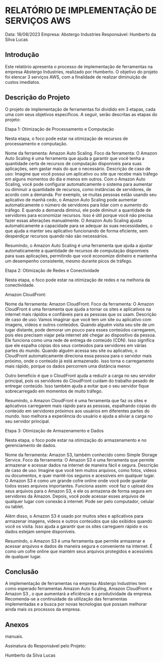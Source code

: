 # RELATÓRIO DE IMPLEMENTAÇÃO DE SERVIÇOS AWS

Data: 18/08/2023 
Empresa: Abstergo Industries 
Responsável: Humberto da Silva Lucas

## Introdução
Este relatório apresenta o processo de implementação de ferramentas na empresa Abstergo Industries, realizado por Humberto. O objetivo do projeto foi elencar 3 serviços AWS, com a finalidade de realizar diminuição de custos imediatos.

## Descrição do Projeto
O projeto de implementação de ferramentas foi dividido em 3 etapas, cada uma com seus objetivos específicos. A seguir, serão descritas as etapas do projeto:

Etapa 1: Otimização de Processamento e Computação

Nesta etapa, o foco pode estar na otimização de recursos de processamento e computação.

Nome da ferramenta: Amazon Auto Scaling.
Foco da ferramenta: O Amazon Auto Scaling é uma ferramenta que ajuda a garantir que você tenha a quantidade certa de recursos de computação disponíveis para suas aplicações, sem gastar mais do que o necessário.
Descrição de caso de uso: Imagine que você possui um aplicativo ou site que recebe mais tráfego em alguns momentos do dia e menos em outros. Com o Amazon Auto Scaling, você pode configurar automaticamente o sistema para aumentar ou diminuir a quantidade de recursos, como instâncias de servidores, de acordo com a demanda. Por exemplo, se muitas pessoas estão usando seu aplicativo de manhã cedo, o Amazon Auto Scaling pode aumentar automaticamente o número de servidores para lidar com o aumento do tráfego. E quando a demanda diminui, ele pode diminuir a quantidade de servidores para economizar recursos.
Isso é útil porque você não precisa fazer essas alterações manualmente. O Amazon Auto Scaling ajusta automaticamente a capacidade para se adequar às suas necessidades, o que ajuda a manter seu aplicativo funcionando de forma eficiente, sem desperdiçar recursos quando não são necessários.

Resumindo, o Amazon Auto Scaling é uma ferramenta que ajuda a ajustar automaticamente a quantidade de recursos de computação disponíveis para suas aplicações, permitindo que você economize dinheiro e mantenha um desempenho consistente, mesmo durante picos de tráfego.

Etapa 2: Otimização de Redes e Conectividade

Nesta etapa, o foco pode estar na otimização de redes e na melhoria da conectividade.

Amazon CloudFront:

Nome da ferramenta: Amazon CloudFront.
Foco da ferramenta: O Amazon CloudFront é uma ferramenta que ajuda a tornar os sites e aplicativos na internet mais rápidos e confiáveis para as pessoas que os usam.
Descrição de caso de uso: Vamos imaginar que você tem um site ou aplicativo com imagens, vídeos e outros conteúdos. Quando alguém visita seu site de um lugar distante, pode demorar um pouco para esses conteúdos carregarem, pois eles precisam viajar pela internet até chegar ao dispositivo da pessoa. 
Ele funciona como uma rede de entrega de conteúdo (CDN). Isso significa que ele espalha cópias dos seus conteúdos para servidores em várias partes do mundo. Quando alguém acessa seu site ou aplicativo, o CloudFront automaticamente direciona essa pessoa para o servidor mais próximo, onde o conteúdo já está armazenado. Isso torna o carregamento mais rápido, porque os dados percorrem uma distância menor.

Outro benefício é que o CloudFront ajuda a reduzir a carga no seu servidor principal, pois os servidores do CloudFront cuidam do trabalho pesado de entregar conteúdo. Isso também ajuda a evitar que o seu servidor fique sobrecarregado em momentos de muito tráfego.

Resumindo, o Amazon CloudFront é uma ferramenta que faz os sites e aplicativos carregarem mais rápido para as pessoas, espalhando cópias do conteúdo em servidores próximos aos usuários em diferentes partes do mundo. Isso melhora a experiência do usuário e ajuda a aliviar a carga no seu servidor principal.

Etapa 3: Otimização de Armazenamento e Dados

Nesta etapa, o foco pode estar na otimização do armazenamento e no gerenciamento de dados.

Nome da ferramenta: Amazon S3, também conhecido como Simple Storage Service.
Foco da ferramenta: O Amazon S3 é uma ferramenta que permite armazenar e acessar dados na internet de maneira fácil e segura.
Descrição de caso de uso: Imagine que você tem muitos arquivos, como fotos, vídeos ou documentos, e quer mantê-los seguros e acessíveis em qualquer lugar. O Amazon S3 é como um grande cofre online onde você pode guardar todos esses arquivos importantes.
Funciona assim: você faz o upload dos seus arquivos para o Amazon S3, e ele os armazena de forma segura em servidores da Amazon. Depois, você pode acessar esses arquivos de qualquer lugar com conexão à internet. Pode ser pelo computador, celular ou tablet.

Além disso, o Amazon S3 é usado por muitos sites e aplicativos para armazenar imagens, vídeos e outros conteúdos que são exibidos quando você os visita. Isso ajuda a garantir que os sites carreguem rápido e os dados estejam sempre disponíveis.

Resumindo, o Amazon S3 é uma ferramenta que permite armazenar e acessar arquivos e dados de maneira segura e conveniente na internet. É como um cofre online que mantém seus arquivos protegidos e acessíveis de qualquer lugar.



## Conclusão
A implementação de ferramentas na empresa Abstergo Industries tem como esperado  ferramentas Amazon Auto Scaling, Amazon CloudFront e Amazon S3 , o que aumentará a eficiência e a produtividade da empresa. Recomenda-se a continuidade da utilização das ferramentas implementadas e a busca por novas tecnologias que possam melhorar ainda mais os processos da empresa.

## Anexos

manuais.

Assinatura do Responsável pelo Projeto:

Humberto da Silva Lucas